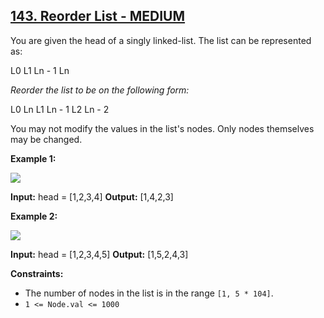 ## [143. Reorder List - MEDIUM](https://leetcode.com/problems/reorder-list/submissions/1211365206/)

You are given the head of a singly linked-list. The list can be represented as:

L0  L1    Ln - 1  Ln

_Reorder the list to be on the following form:_

L0  Ln  L1  Ln - 1  L2  Ln - 2  

You may not modify the values in the list's nodes. Only nodes themselves may be changed.

**Example 1:**

![](https://assets.leetcode.com/uploads/2021/03/04/reorder1linked-list.jpg)

**Input:** head = \[1,2,3,4\]
**Output:** \[1,4,2,3\]

**Example 2:**

![](https://assets.leetcode.com/uploads/2021/03/09/reorder2-linked-list.jpg)

**Input:** head = \[1,2,3,4,5\]
**Output:** \[1,5,2,4,3\]

**Constraints:**

*   The number of nodes in the list is in the range `[1, 5 * 104]`.
*   `1 <= Node.val <= 1000`